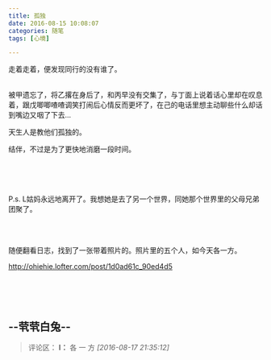 ```yaml
---
title: 孤独
date: 2016-08-15 10:08:07
categories: 随笔
tags: [心境]

---
```

走着走着，便发现同行的没有谁了。<br /><br />

被甲遗忘了，将乙撂在身后了，和丙早没有交集了，与丁面上说着话心里却在叹息着，跟戊唧唧喳喳调笑打闹后心情反而更坏了，在己的电话里想主动聊些什么却话到嘴边又咽了下去...

天生人是教他们孤独的。

结伴，不过是为了更快地消磨一段时间。<br /><br />

<br /><br />

P.s. L姑妈永远地离开了。我想她是去了另一个世界，同她那个世界里的父母兄弟团聚了。

<br /><br />

随便翻看日志，找到了一张带着照片的。照片里的五个人，如今天各一方。

http://ohiehie.lofter.com/post/1d0ad61c_90ed4d5<br /><br />

<br /><br />

--茕茕白兔--
---
>评论区：
>**I：** 各 一 方  *[2016-08-17 21:35:12]*
>
